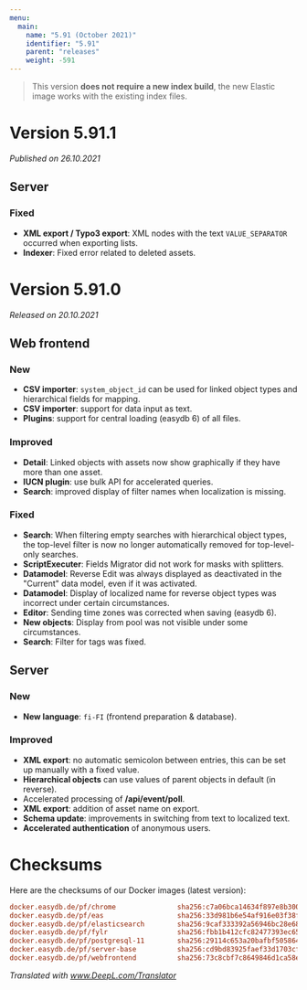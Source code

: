 ```yaml
---
menu:
  main:
    name: "5.91 (October 2021)"
    identifier: "5.91"
    parent: "releases"
    weight: -591
---
```


> This version **does not require a new index build**, the new Elastic image works with the existing index files.

# Version 5.91.1

*Published on 26.10.2021*

## Server

### Fixed

- **XML export / Typo3 export**: XML nodes with the text `VALUE_SEPARATOR` occurred when exporting lists.
- **Indexer**: Fixed error related to deleted assets.

# Version 5.91.0

*Released on 20.10.2021*

## Web frontend

### New

- **CSV importer**: `system_object_id` can be used for linked object types and hierarchical fields for mapping.
- **CSV importer**: support for data input as text.
- **Plugins**: support for central loading (easydb 6) of all files.

### Improved

- **Detail**: Linked objects with assets now show graphically if they have more than one asset.
- **IUCN plugin**: use bulk API for accelerated queries.
- **Search**: improved display of filter names when localization is missing.

### Fixed

- **Search**: When filtering empty searches with hierarchical object types, the top-level filter is now no longer automatically removed for top-level-only searches.
- **ScriptExecuter**: Fields Migrator did not work for masks with splitters.
- **Datamodel**: Reverse Edit was always displayed as deactivated in the "Current" data model, even if it was activated.
- **Datamodel**: Display of localized name for reverse object types was incorrect under certain circumstances.
- **Editor**: Sending time zones was corrected when saving (easydb 6).
- **New objects**: Display from pool was not visible under some circumstances.
- **Search**: Filter for tags was fixed.

## Server

### New

- **New language**: `fi-FI` (frontend preparation & database).

### Improved

- **XML export**: no automatic semicolon between entries, this can be set up manually with a fixed value.
- **Hierarchical objects** can use values of parent objects in default (in reverse).
- Accelerated processing of **/api/event/poll**.
- **XML export**: addition of asset name on export.
- **Schema update**: improvements in switching from text to localized text.
- **Accelerated authentication** of anonymous users.

# Checksums

Here are the checksums of our Docker images (latest version):

```ini
docker.easydb.de/pf/chrome               sha256:c7a06bca14634f897e8b300fb5e3f624d89adb0dd8cfb746e92975a81868974b
docker.easydb.de/pf/eas                  sha256:33d981b6e54af916e03f38f299c546e053e348cdf5541fc0cdf61cb14d3a8e3f
docker.easydb.de/pf/elasticsearch        sha256:9caf333392a56946bc28e68251c4c146e017b901920ff3042054cd2e14f577b2
docker.easydb.de/pf/fylr                 sha256:fbb1b412cfc82477393ec65c2135d261e3de26507f589c1141d952db8e333d05
docker.easydb.de/pf/postgresql-11        sha256:29114c653a20bafbf505864b0fc1fe3b85b276656620cddd36a65a4dc90b4284
docker.easydb.de/pf/server-base          sha256:cd9bd83925faef33d1703cf2354f362d66b63e5452894315da91ed8bc5b193ce
docker.easydb.de/pf/webfrontend          sha256:73c8cbf7c8649846d1ca58e0b359b809b097875a24aaa22f6481dc0965bc33ad
```

*Translated with www.DeepL.com/Translator*
